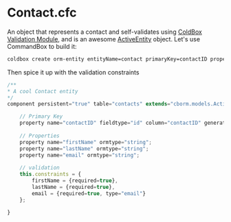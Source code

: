 # Contact.cfc

An object that represents a contact and self-validates using [ColdBox Validation Module](http://wiki.coldbox.org/wiki/Validation.cfm), and is an awesome [ActiveEntity](http://wiki.coldbox.org/wiki/ORM:ActiveEntity.cfm) object. Let's use CommandBox to build it:

```bash
coldbox create orm-entity entityName=contact primaryKey=contactID properties=firstName,lastName,email --activeEntity --open
```

Then spice it up with the validation constraints

```js
/**
* A cool Contact entity
*/
component persistent="true" table="contacts" extends="cborm.models.ActiveEntity"{

	// Primary Key
	property name="contactID" fieldtype="id" column="contactID" generator="native" setter="false";
	
	// Properties
	property name="firstName" ormtype="string";
	property name="lastName" ormtype="string";
	property name="email" ormtype="string";
	
	// validation
	this.constraints = {
		firstName = {required=true},
		lastName = {required=true},
		email = {required=true, type="email"}
	};
	
}
```

